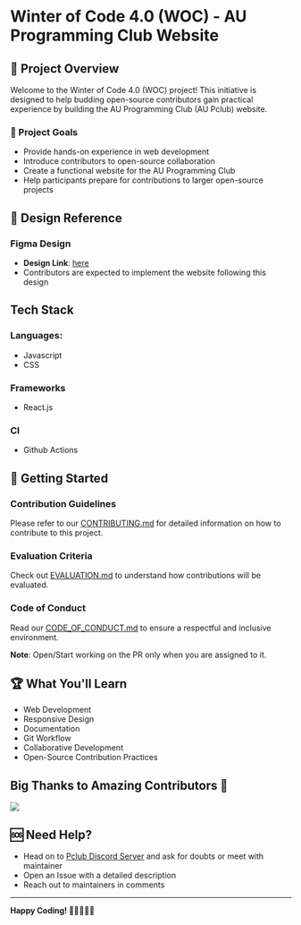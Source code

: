 # Winter of Code 4.0 (WOC) - AU Programming Club Website

## 📌 Project Overview
Welcome to the Winter of Code 4.0 (WOC) project! This initiative is designed to help budding open-source contributors gain practical experience by building the AU Programming Club (AU Pclub) website.

### 🎯 Project Goals
- Provide hands-on experience in web development
- Introduce contributors to open-source collaboration
- Create a functional website for the AU Programming Club
- Help participants prepare for contributions to larger open-source projects

## 🎨 Design Reference
### Figma Design
- **Design Link**: [here](https://www.figma.com/design/kHauIvxVeOb8diy8jO6jJd/Website?node-id=0-1&t=VaLTx4vGpSXga6dU-1)
- Contributors are expected to implement the website following this design

## Tech Stack
### Languages:
  - Javascript
  - CSS
### Frameworks
  - React.js
### CI
- Github Actions

## 🚀 Getting Started
### Contribution Guidelines
Please refer to our [CONTRIBUTING.md](CONTRIBUTING.md) for detailed information on how to contribute to this project.

### Evaluation Criteria
Check out [EVALUATION.md](EVALUATION.md) to understand how contributions will be evaluated.

### Code of Conduct
Read our [CODE_OF_CONDUCT.md](CODE_OF_CONDUCT.md) to ensure a respectful and inclusive environment.

**Note**: Open/Start working on the PR only when you are assigned to it.

## 🏆 What You'll Learn
- Web Development
- Responsive Design
- Documentation
- Git Workflow
- Collaborative Development
- Open-Source Contribution Practices

## Big Thanks to Amazing Contributors 🎉

<a href="https://github.com/Programming-Club-Ahmedabad-University/WOC-2024/graphs/contributors">
  <img src="https://contrib.rocks/image?repo=Programming-Club-Ahmedabad-University/WOC-2024" />
</a>

## 🆘 Need Help?
- Head on to [Pclub Discord Server](https://discord.gg/xucxx98e) and ask for doubts or meet with maintainer
- Open an Issue with a detailed description
- Reach out to maintainers in comments

---

**Happy Coding! 🚀👩‍💻👨‍💻**
